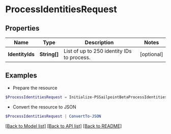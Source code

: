 # ProcessIdentitiesRequest
## Properties

Name | Type | Description | Notes
------------ | ------------- | ------------- | -------------
**IdentityIds** | **String[]** | List of up to 250 identity IDs to process. | [optional] 

## Examples

- Prepare the resource
```powershell
$ProcessIdentitiesRequest = Initialize-PSSailpointBetaProcessIdentitiesRequest  -IdentityIds null
```

- Convert the resource to JSON
```powershell
$ProcessIdentitiesRequest | ConvertTo-JSON
```

[[Back to Model list]](../README.md#documentation-for-models) [[Back to API list]](../README.md#documentation-for-api-endpoints) [[Back to README]](../README.md)

